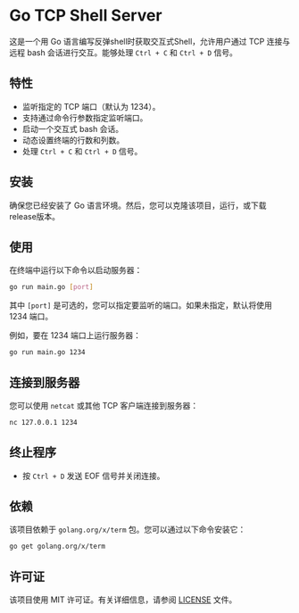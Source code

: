 # Go TCP Shell Server

这是一个用 Go 语言编写反弹shell时获取交互式Shell，允许用户通过 TCP 连接与远程 bash 会话进行交互。能够处理 `Ctrl + C` 和 `Ctrl + D` 信号。

## 特性

- 监听指定的 TCP 端口（默认为 1234）。
- 支持通过命令行参数指定监听端口。
- 启动一个交互式 bash 会话。
- 动态设置终端的行数和列数。
- 处理 `Ctrl + C` 和 `Ctrl + D` 信号。

## 安装

确保您已经安装了 Go 语言环境。然后，您可以克隆该项目，运行，或下载release版本。

## 使用

在终端中运行以下命令以启动服务器：

```bash
go run main.go [port]
```

其中 `[port]` 是可选的，您可以指定要监听的端口。如果未指定，默认将使用 1234 端口。

例如，要在 1234 端口上运行服务器：

```bash
go run main.go 1234
```

## 连接到服务器

您可以使用 `netcat` 或其他 TCP 客户端连接到服务器：

```bash
nc 127.0.0.1 1234
```


## 终止程序

- 按 `Ctrl + D` 发送 EOF 信号并关闭连接。

## 依赖

该项目依赖于 `golang.org/x/term` 包。您可以通过以下命令安装它：

```bash
go get golang.org/x/term
```

## 许可证

该项目使用 MIT 许可证。有关详细信息，请参阅 [LICENSE](LICENSE) 文件。
